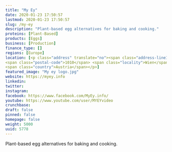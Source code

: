 ```yaml
---
title: "My Ey"
date: 2020-01-23 17:50:57
lastmod: 2020-01-23 17:50:57
slug: /my-ey
description: "Plant-based egg alternatives for baking and cooking."
proteins: [Plant-Based]
products: [Eggs]
business: [Production]
finance_type: []
regions: [Europe]
location: [<p class="address" translate="no"><span class="address-line1">Stephansplatz</span><br>
<span class="postal-code">1010</span> <span class="locality">Wien</span><br>
<span class="country">Austria</span></p>]
featured_image: "My ey logo.jpg"
website: https://myey.info
linkedin: 
twitter: 
instagram: 
facebook: https://www.facebook.com/MyEy.info/
youtube: https://www.youtube.com/user/MYEYvideo
crunchbase: 
draft: false
pinned: false
homepage: false
weight: 5000
uuid: 5778
---
```

Plant-based egg alternatives for baking and cooking.
